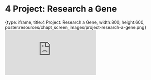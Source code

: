 # 4 Project: Research a Gene
 
{type: iframe, title:4 Project: Research a Gene, width:800, height:600, poster:resources/chapt_screen_images/project-research-a-gene.png}
![](https://www.c-moor.org/module-model-org-db/no_toc/project-research-a-gene.html)
 

 
